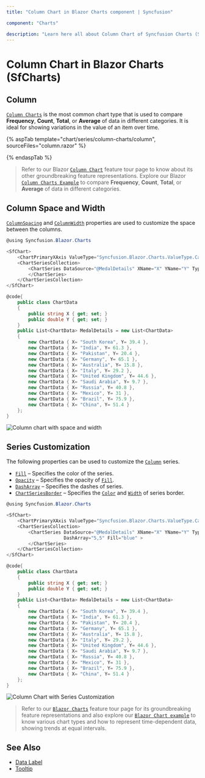 ```yaml
---
title: "Column Chart in Blazor Charts component | Syncfusion"

component: "Charts"

description: "Learn here all about Column Chart of Syncfusion Charts (SfCharts) component and more."
---
```


# Column Chart in Blazor Charts (SfCharts)

## Column

[`Column Charts`](https://www.syncfusion.com/blazor-components/blazor-charts/chart-types/column-chart) is the most common chart type that is used to compare **Frequency**, **Count**, **Total**, or **Average** of data in different categories. It is ideal for showing variations in the value of an item over time.

{% aspTab template="chart/series/column-charts/column", sourceFiles="column.razor" %}

{% endaspTab %}

> Refer to our Blazor [`Column Chart`](https://www.syncfusion.com/blazor-components/blazor-charts/chart-types/column-chart) feature tour page to know about its other groundbreaking feature representations. Explore our Blazor [`Column Charts Example`](https://blazor.syncfusion.com/demos/chart/column?theme=bootstrap4) to compare **Frequency**, **Count**, **Total**, or **Average** of data in different categories.

## Column Space and Width

[`ColumnSpacing`](https://help.syncfusion.com/cr/blazor/Syncfusion.Blazor.Charts.ChartSeries.html#Syncfusion_Blazor_Charts_ChartSeries_ColumnSpacing) and [`ColumnWidth`](https://help.syncfusion.com/cr/blazor/Syncfusion.Blazor.Charts.ChartSeries.html#Syncfusion_Blazor_Charts_ChartSeries_ColumnWidth) properties are used to customize the space between the columns.

```csharp
@using Syncfusion.Blazor.Charts

<SfChart>
    <ChartPrimaryXAxis ValueType="Syncfusion.Blazor.Charts.ValueType.Category" />
    <ChartSeriesCollection>
        <ChartSeries DataSource="@MedalDetails" XName="X" YName="Y" Type="ChartSeriesType.Column"  ColumnSpacing="0.2" ColumnWidth="0.2" >
        </ChartSeries>
    </ChartSeriesCollection>
</SfChart>

@code{
    public class ChartData
    {
        public string X { get; set; }
        public double Y { get; set; }
    }
    public List<ChartData> MedalDetails = new List<ChartData>
    {
        new ChartData { X= "South Korea", Y= 39.4 },
        new ChartData { X= "India", Y= 61.3 },
        new ChartData { X= "Pakistan", Y= 20.4 },
        new ChartData { X= "Germany", Y= 65.1 },
        new ChartData { X= "Australia", Y= 15.8 },
        new ChartData { X= "Italy", Y= 29.2 },
        new ChartData { X= "United Kingdom", Y= 44.6 },
        new ChartData { X= "Saudi Arabia", Y= 9.7 },
        new ChartData { X= "Russia", Y= 40.8 },
        new ChartData { X= "Mexico", Y= 31 },
        new ChartData { X= "Brazil", Y= 75.9 },
        new ChartData { X= "China", Y= 51.4 }
    };
}
```

![Column chart with space and width](../images/chart-types-images/column-space.png)

## Series Customization

The following properties can be used to customize the [`Column`](https://help.syncfusion.com/cr/blazor/Syncfusion.Blazor.Charts.ChartSeriesType.html#Syncfusion_Blazor_Charts_ChartSeriesType_Column) series.

* [`Fill`](https://help.syncfusion.com/cr/blazor/Syncfusion.Blazor.Charts.ChartSeries.html#Syncfusion_Blazor_Charts_ChartSeries_Fill) – Specifies the color of the series.
* [`Opacity`](https://help.syncfusion.com/cr/blazor/Syncfusion.Blazor.Charts.ChartSeries.html#Syncfusion_Blazor_Charts_ChartSeries_Opacity) – Specifies the opacity of [`Fill`](https://help.syncfusion.com/cr/blazor/Syncfusion.Blazor.Charts.ChartSeries.html#Syncfusion_Blazor_Charts_ChartSeries_Fill).
* [`DashArray`](https://help.syncfusion.com/cr/blazor/Syncfusion.Blazor.Charts.ChartSeries.html#Syncfusion_Blazor_Charts_ChartSeries_DashArray) – Specifies the dashes of series.
* [`ChartSeriesBorder`](https://help.syncfusion.com/cr/blazor/Syncfusion.Blazor.Charts.ChartSeriesBorder.html) – Specifies the [`Color`](https://help.syncfusion.com/cr/blazor/Syncfusion.Blazor.Charts.ChartCommonBorder.html#Syncfusion_Blazor_Charts_ChartCommonBorder_Color) and [`Width`](https://help.syncfusion.com/cr/blazor/Syncfusion.Blazor.Charts.ChartCommonBorder.html#Syncfusion_Blazor_Charts_ChartCommonBorder_Width) of series border.

```csharp
@using Syncfusion.Blazor.Charts

<SfChart>
    <ChartPrimaryXAxis ValueType="Syncfusion.Blazor.Charts.ValueType.Category" />
    <ChartSeriesCollection>
        <ChartSeries DataSource="@MedalDetails" XName="X" YName="Y" Type="ChartSeriesType.Column" Opacity="0.5"
                     DashArray="5,5" Fill="blue" >
        </ChartSeries>
    </ChartSeriesCollection>
</SfChart>

@code{
    public class ChartData
    {
        public string X { get; set; }
        public double Y { get; set; }
    }
    public List<ChartData> MedalDetails = new List<ChartData>
    {
        new ChartData { X= "South Korea", Y= 39.4 },
        new ChartData { X= "India", Y= 61.3 },
        new ChartData { X= "Pakistan", Y= 20.4 },
        new ChartData { X= "Germany", Y= 65.1 },
        new ChartData { X= "Australia", Y= 15.8 },
        new ChartData { X= "Italy", Y= 29.2 },
        new ChartData { X= "United Kingdom", Y= 44.6 },
        new ChartData { X= "Saudi Arabia", Y= 9.7 },
        new ChartData { X= "Russia", Y= 40.8 },
        new ChartData { X= "Mexico", Y= 31 },
        new ChartData { X= "Brazil", Y= 75.9 },
        new ChartData { X= "China", Y= 51.4 }
    };
}
```

![Column Chart with Series Customization](../images/chart-types-images/column-custom.png)

> Refer to our [`Blazor Charts`](https://www.syncfusion.com/blazor-components/blazor-charts) feature tour page for its groundbreaking feature representations and also explore our [`Blazor Chart example`](https://blazor.syncfusion.com/demos/chart/line?theme=bootstrap4) to know various chart types and how to represent time-dependent data, showing trends at equal intervals.

## See Also

* [Data Label](../data-labels)
* [Tooltip](../tool-tip)